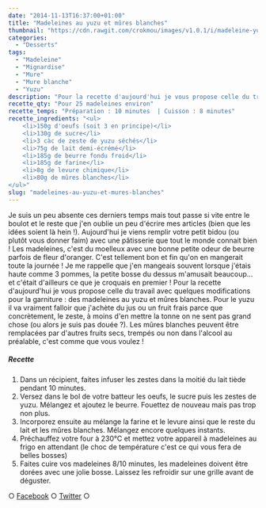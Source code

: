 ```yaml
---
date: "2014-11-13T16:37:00+01:00"
title: "Madeleines au yuzu et mûres blanches"
thumbnail: "https://cdn.rawgit.com/crokmou/images/v1.0.1/i/madeleine-yuzu-mure-blanche-recette-crokmou-blog-culinaire.jpg"
categories:
  - "Desserts"
tags:
  - "Madeleine"
  - "Mignardise"
  - "Mure"
  - "Mure blanche"
  - "Yuzu"
description: "Pour la recette d'aujourd'hui je vous propose celle du travail avec quelques modifications pour la garniture : des madeleines au yuzu et mûres blanches."
recette_qty: "Pour 25 madeleines environ"
recette_temps: "Préparation : 10 minutes  | Cuisson : 8 minutes"
recette_ingredients: "<ul>
	<li>150g d'oeufs (soit 3 en principe)</li>
	<li>130g de sucre</li>
	<li>3 càc de zeste de yuzu séchés</li>
	<li>75g de lait demi-écrémé</li>
	<li>185g de beurre fondu froid</li>
	<li>185g de farine</li>
	<li>8g de levure chimique</li>
	<li>80g de mûres blanches</li>
</ul>"
slug: "madeleines-au-yuzu-et-mures-blanches"
---
```


Je suis un peu absente ces derniers temps mais tout passe si vite entre le boulot et le reste que j'en oublie un peu d'écrire mes articles (bien que les idées soient là hein !). Aujourd'hui je viens remplir votre petit bidou (ou plutôt vous donner faim) avec une pâtisserie que tout le monde connait bien ! Les madeleines, c'est du moelleux avec une bonne petite odeur de beurre parfois de fleur d'oranger. C'est tellement bon et fin qu'on en mangerait toute la journée ! Je me rappelle que j'en mangeais souvent lorsque j'étais haute comme 3 pommes, la petite bosse du dessus m'amusait beaucoup... et c'était d'ailleurs ce que je croquais en premier ! Pour la recette d'aujourd'hui je vous propose celle du travail avec quelques modifications pour la garniture : des madeleines au yuzu et mûres blanches. Pour le yuzu il va vraiment falloir que j'achète du jus ou un fruit frais parce que concrètement, le zeste, à moins d'en mettre la tonne on ne sent pas grand chose (ou alors je suis pas douée ?). Les mûres blanches peuvent être remplacées par d'autres fruits secs, trempés ou non dans l'alcool au préalable, c'est comme que vous voulez !

##### Recette

1.  Dans un récipient, faites infuser les zestes dans la moitié du lait tiède pendant 10 minutes.
2.  Versez dans le bol de votre batteur les oeufs, le sucre puis les zestes de yuzu. Mélangez et ajoutez le beurre. Fouettez de nouveau mais pas trop non plus.
3.  Incorporez ensuite au mélange la farine et le levure ainsi que le reste du lait et les mûres blanches. Mélangez encore quelques instants.
4.  Préchauffez votre four à 230°C et mettez votre appareil à madeleines au frigo en attendant (le choc de température c'est ce qui vous fera de belles bosses)
5.  Faites cuire vos madeleines 8/10 minutes, les madeleines doivent être dorées avec une jolie bosse. Laissez les refroidir sur une grille avant de déguster.

○ [Facebook](https://www.facebook.com/crokmou.blog) ○ [Twitter](https://twitter.com/Crokmou) ○